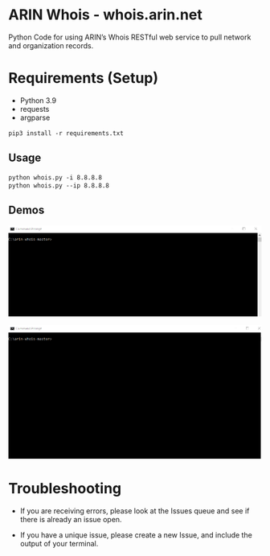 # ARIN Whois - whois.arin.net

Python Code for using ARIN’s Whois RESTful web service to pull network and organization records.

# Requirements (Setup)

- Python 3.9
- requests
- argparse
```
pip3 install -r requirements.txt
```

## Usage
```
python whois.py -i 8.8.8.8
python whois.py --ip 8.8.8.8
```
## Demos

![](help.gif)

![](main.gif)

# Troubleshooting
- If you are receiving errors, please look at the Issues queue and see if there is already an issue open.

- If you have a unique issue, please create a new Issue, and include the output of your terminal.
